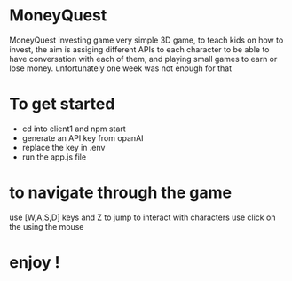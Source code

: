 # MoneyQuest 
MoneyQuest investing game very simple 3D game, to teach kids on how to invest, the aim is assiging different APIs to each character to be able to have conversation with each of them, and playing small games to earn or lose money. 
unfortunately one week was not enough for that

 # To get started 
 - cd into client1 and npm start 
 - generate an API key from opanAI 
 - replace the key in .env 
 - run the app.js file 
 
 # to navigate through the game
  use [W,A,S,D] keys and Z to jump to interact with characters use click on the using the mouse
  
   # enjoy !